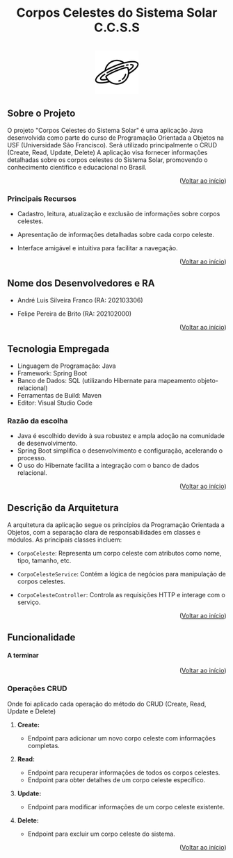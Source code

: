 <div align="center">

# Corpos Celestes do Sistema Solar <br/> C.C.S.S

<br/>
      <img src="imagens/logo.jpg" alt="Logo" width="100" height="100">
  </a>
</div>
   
## Sobre o Projeto

O projeto "Corpos Celestes do Sistema Solar" é uma aplicação Java desenvolvida como parte do curso de Programação Orientada a Objetos na USF (Universidade São Francisco). Será utilizado principalmente o CRUD (Create, Read, Update, Delete)
A aplicação visa fornecer informações detalhadas sobre os corpos celestes do Sistema Solar, promovendo o conhecimento científico e educacional no Brasil.

<p align="right">(<a href="#readme-top">Voltar ao início</a>)</p>

### Principais Recursos

- Cadastro, leitura, atualização e exclusão de informações sobre corpos celestes.
- Apresentação de informações detalhadas sobre cada corpo celeste.
- Interface amigável e intuitiva para facilitar a navegação.

  <p align="right">(<a href="#readme-top">Voltar ao início</a>)</p>

## Nome dos Desenvolvedores e RA

- André Luis Silveira Franco (RA: 202103306)
- Felipe Pereira de Brito (RA: 202102000)

  <p align="right">(<a href="#readme-top">Voltar ao início</a>)</p>

## Tecnologia Empregada

- Linguagem de Programação: Java
- Framework: Spring Boot
- Banco de Dados: SQL (utilizando Hibernate para mapeamento objeto-relacional)
- Ferramentas de Build: Maven
- Editor: Visual Studio Code

### Razão da escolha
- Java é escolhido devido à sua robustez e ampla adoção na comunidade de desenvolvimento.
- Spring Boot simplifica o desenvolvimento e configuração, acelerando o processo.
- O uso do Hibernate facilita a integração com o banco de dados relacional.

<p align="right">(<a href="#readme-top">Voltar ao início</a>)</p>

## Descrição da Arquitetura

A arquitetura da aplicação segue os princípios da Programação Orientada a Objetos, com a separação clara de responsabilidades em classes e módulos. As principais classes incluem:
- `CorpoCeleste`: Representa um corpo celeste com atributos como nome, tipo, tamanho, etc.
- `CorpoCelesteService`: Contém a lógica de negócios para manipulação de corpos celestes.
- `CorpoCelesteController`: Controla as requisições HTTP e interage com o serviço.

  <p align="right">(<a href="#readme-top">Voltar ao início</a>)</p>

## Funcionalidade

#### A terminar

<p align="right">(<a href="#readme-top">Voltar ao início</a>)</p>

### Operações CRUD

Onde foi aplicado cada operação do método do CRUD (Create, Read, Update e Delete)

1. **Create:**
   - Endpoint para adicionar um novo corpo celeste com informações completas.

2. **Read:**
   - Endpoint para recuperar informações de todos os corpos celestes.
   - Endpoint para obter detalhes de um corpo celeste específico.

3. **Update:**
   - Endpoint para modificar informações de um corpo celeste existente.

4. **Delete:**
   - Endpoint para excluir um corpo celeste do sistema.
  
     <p align="right">(<a href="#readme-top">Voltar ao início</a>)</p>
